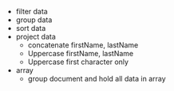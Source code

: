 - filter data
- group data
- sort data
- project data
  - concatenate firstName, lastName
  - Uppercase firstName, lastName
  - Uppercase first character only
- array
  - group document and hold all data in array
